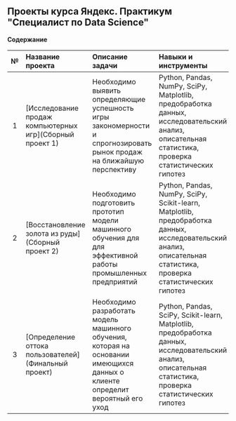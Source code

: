 ## Проекты курса Яндекс. Практикум "Специалист по Data Science"

**Содержание**

|№| Название проекта              | Описание задачи           | Навыки и инструменты                   |
|:--:| :--------------------------------- | :----------------------------------- |:---------------------------|
|  1 | [Исследование продаж компьютерных игр](Сборный проект 1) | Необходимо выявить определяющие успешность игры закономерности и спрогнозировать рынок продаж на ближайшую перспективу | Python, Pandas, NumPy, SciPy, Matplotlib, предобработка данных, исследовательский анализ, описательная статистика, проверка статистических гипотез |
|  2 | [Восстановление золота из руды](Сборный проект 2) | Необходимо подготовить прототип модели машинного обучения для для эффективной работы промышленных предприятий | Python, Pandas, NumPy, SciPy, Scikit-learn, Matplotlib, предобработка данных, исследовательский анализ, описательная статистика, проверка статистических гипотез |
|  3 | [Определение оттока пользователей](Финальный проект) | Необходимо разработать модель машинного обучения, которая на основании имеющихся данных о клиенте определит вероятный его уход | Python, Pandas, SciPy, Scikit-learn, Matplotlib, предобработка данных, исследовательский анализ, описательная статистика, проверка статистических гипотез |
